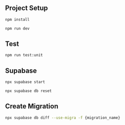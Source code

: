 ## Project Setup

```sh
npm install
```

```sh
npm run dev
```

## Test

```sh
npm run test:unit
```

## Supabase

```sh
npx supabase start
```

```sh
npx supabase db reset
```

## Create Migration

```sh
npx supabase db diff --use-migra -f {migration_name}
```

